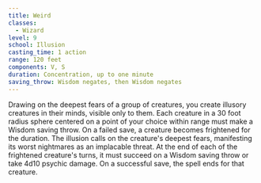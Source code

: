 ```yaml
---
title: Weird
classes:
  - Wizard
level: 9
school: Illusion
casting_time: 1 action
range: 120 feet
components: V, S
duration: Concentration, up to one minute
saving_throw: Wisdom negates, then Wisdom negates
---
```


Drawing on the deepest fears of a group of creatures, you create illusory creatures in their minds, visible only to them. Each creature in a 30 foot radius sphere centered on a point of your choice within range must make a Wisdom saving throw. On a failed save, a creature becomes frightened for the duration. The illusion calls on the creature's deepest fears, manifesting its worst nightmares as an implacable threat. At the end of each of the frightened creature's turns, it must succeed on a Wisdom saving throw or take 4d10 psychic damage. On a successful save, the spell ends for that creature.
